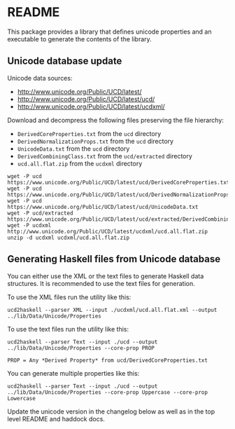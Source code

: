 # README

This package provides a library that defines unicode properties and an
executable to generate the contents of the library.

## Unicode database update

Unicode data sources:
* http://www.unicode.org/Public/UCD/latest/
* http://www.unicode.org/Public/UCD/latest/ucd/
* http://www.unicode.org/Public/UCD/latest/ucdxml/

Download and decompress the following files preserving the file hierarchy:
* `DerivedCoreProperties.txt` from the `ucd` directory
* `DerivedNormalizationProps.txt` from the `ucd` directory
* `UnicodeData.txt` from the `ucd` directory
* `DerivedCombiningClass.txt` from the `ucd/extracted` directory
* `ucd.all.flat.zip` from the `ucdxml` directory

```
wget -P ucd https://www.unicode.org/Public/UCD/latest/ucd/DerivedCoreProperties.txt
wget -P ucd https://www.unicode.org/Public/UCD/latest/ucd/DerivedNormalizationProps.txt
wget -P ucd https://www.unicode.org/Public/UCD/latest/ucd/UnicodeData.txt
wget -P ucd/extracted https://www.unicode.org/Public/UCD/latest/ucd/extracted/DerivedCombiningClass.txt
wget -P ucdxml http://www.unicode.org/Public/UCD/latest/ucdxml/ucd.all.flat.zip
unzip -d ucdxml ucdxml/ucd.all.flat.zip
```

## Generating Haskell files from Unicode database

You can either use the XML or the text files to generate Haskell data
structures. It is recommended to use the text files for generation.

To use the XML files run the utility like this:
```
ucd2haskell --parser XML --input ./ucdxml/ucd.all.flat.xml --output ../lib/Data/Unicode/Properties
```

To use the text files run the utility like this:
```
ucd2haskell --parser Text --input ./ucd --output ../lib/Data/Unicode/Properties --core-prop PROP
```
`PROP = Any *Derived Property* from ucd/DerivedCoreProperties.txt`

You can generate multiple properties like this:
```
ucd2haskell --parser Text --input ./ucd --output ../lib/Data/Unicode/Properties --core-prop Uppercase --core-prop Lowercase
```

Update the unicode version in the changelog below as well as in the top level
README and haddock docs.
